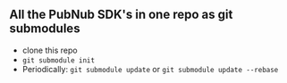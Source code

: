## All the PubNub SDK's in one repo as git submodules

* clone this repo
* ```git submodule init```
* Periodically: ```git submodule update``` or ```git submodule update --rebase```

